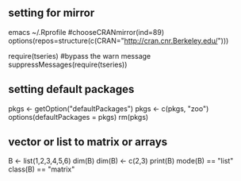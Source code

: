 ## setting for mirror
emacs ~/.Rprofile
\#chooseCRANmirror(ind=89)
options(repos=structure(c(CRAN="http://cran.cnr.Berkeley.edu/")))


require(tseries)
\#bypass the warn message
suppressMessages(require(tseries))

## setting default packages
pkgs <- getOption("defaultPackages") 
pkgs <- c(pkgs, "zoo") 
options(defaultPackages = pkgs) 
rm(pkgs)

## vector or list to matrix or arrays
B <- list(1,2,3,4,5,6) 
dim(B)
dim(B) <- c(2,3) 
print(B)
mode(B) == "list"
class(B) == "matrix"

